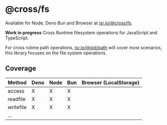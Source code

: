 # @cross/fs

Available for Node, Deno Bun and Browser at
[jsr.io/@cross/fs](https://jsr.io/@cross/fs).

**Work in progress** Cross Runtime filesystem operations for JavaScript and
TypeScript.

For cross rutime path operations, [jsr.io/@std/path](https://jsr.io/@std/path)
will cover most scenarios, this library focuses on the file system operations.

## Coverage

| Method    | Deno | Node | Bun | Browser (LocalStorage) |
| --------- | ---- | ---- | --- | ---------------------- |
| access    | X    | X    | X   |                        |
| readfile  | X    | X    | X   |                        |
| writefile | X    | X    | X   |                        |
| ...       |      |      |     |                        |
